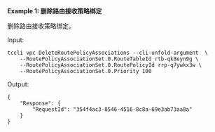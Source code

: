 **Example 1: 删除路由接收策略绑定**

删除路由接收策略绑定。

Input: 

```
tccli vpc DeleteRoutePolicyAssociations --cli-unfold-argument  \
    --RoutePolicyAssociationSet.0.RouteTableId rtb-qk8eyn9g \
    --RoutePolicyAssociationSet.0.RoutePolicyId rrp-q7ywkx3w \
    --RoutePolicyAssociationSet.0.Priority 100
```

Output: 
```
{
    "Response": {
        "RequestId": "354f4ac3-8546-4516-8c8a-69e3ab73aa8a"
    }
}
```

